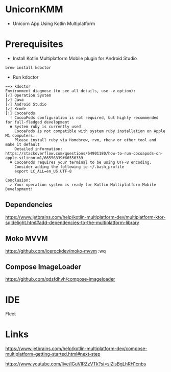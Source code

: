 # UnicornKMM
* Unicorn App Using Kotlin Multiplatform


# Prerequisites

* Install Kotlin Multiplatform Mobile plugin for Android Studio

```
brew install kdoctor
```
* Run kdoctor

```
==> kdoctor
Environment diagnose (to see all details, use -v option):
[✓] Operation System
[✓] Java
[✓] Android Studio
[✓] Xcode
[!] CocoaPods
  ! CocoaPods configuration is not required, but highly recommended for full-fledged development
  ✖ System ruby is currently used
    CocoaPods is not compatible with system ruby installation on Apple M1 computers.
    Please install ruby via Homebrew, rvm, rbenv or other tool and make it default
    Detailed information: https://stackoverflow.com/questions/64901180/how-to-run-cocoapods-on-apple-silicon-m1/66556339#66556339
  ✖ CocoaPods requires your terminal to be using UTF-8 encoding.
    Consider adding the following to ~/.bash_profile
    export LC_ALL=en_US.UTF-8

Conclusion:
  ✓ Your operation system is ready for Kotlin Multiplatform Mobile Development!
```


## Dependencies

https://www.jetbrains.com/help/kotlin-multiplatform-dev/multiplatform-ktor-sqldelight.html#add-dependencies-to-the-multiplatform-library

## Moko MVVM  
https://github.com/icerockdev/moko-mvvm
:wq

## Compose ImageLoader
https://github.com/qdsfdhvh/compose-imageloader

# IDE

Fleet

# Links

https://www.jetbrains.com/help/kotlin-multiplatform-dev/compose-multiplatform-getting-started.html#next-step


https://www.youtube.com/live/IGuVIRZzVTk?si=siZisBgLhRH1cnbs
